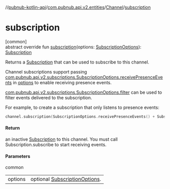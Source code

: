 //[pubnub-kotlin-api](../../../index.md)/[com.pubnub.api.v2.entities](../index.md)/[Channel](index.md)/[subscription](subscription.md)

# subscription

[common]\
abstract override fun [subscription](subscription.md)(options: [SubscriptionOptions](../../../../../pubnub-kotlin/pubnub-kotlin-core-api/pubnub-kotlin-core-api/com.pubnub.api.v2.subscriptions/-subscription-options/index.md)): [Subscription](../../com.pubnub.api.v2.subscriptions/-subscription/index.md)

Returns a [Subscription](../../com.pubnub.api.v2.subscriptions/-subscription/index.md) that can be used to subscribe to this channel.

Channel subscriptions support passing [com.pubnub.api.v2.subscriptions.SubscriptionOptions.receivePresenceEvents](../../../../../pubnub-kotlin/pubnub-kotlin-core-api/pubnub-kotlin-core-api/com.pubnub.api.v2.subscriptions/-subscription-options/-companion/receive-presence-events.md) in [options](subscription.md) to enable receiving presence events.

[com.pubnub.api.v2.subscriptions.SubscriptionOptions.filter](../../../../../pubnub-kotlin/pubnub-kotlin-core-api/pubnub-kotlin-core-api/com.pubnub.api.v2.subscriptions/-subscription-options/-companion/filter.md) can be used to filter events delivered to the subscription.

For example, to create a subscription that only listens to presence events:

```kotlin
channel.subscription(SubscriptionOptions.receivePresenceEvents() + SubscriptionOptions.filter { it is PNPresenceEventResult } )
```

#### Return

an inactive [Subscription](../../com.pubnub.api.v2.subscriptions/-subscription/index.md) to this channel. You must call Subscription.subscribe to start receiving events.

#### Parameters

common

| | |
|---|---|
| options | optional [SubscriptionOptions](../../../../../pubnub-kotlin/pubnub-kotlin-core-api/pubnub-kotlin-core-api/com.pubnub.api.v2.subscriptions/-subscription-options/index.md). |
